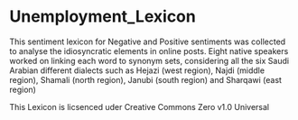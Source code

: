 # Unemployment_Lexicon

This sentiment lexicon for Negative and Positive sentiments was collected to analyse the idiosyncratic elements in online posts. Eight native speakers worked on linking each word to synonym sets, considering all the six Saudi Arabian different dialects such as Hejazi (west region), Najdi (middle region), Shamali (north region), Janubi (south region) and Sharqawi (east region)

This Lexicon is licsenced uder Creative Commons Zero v1.0 Universal

